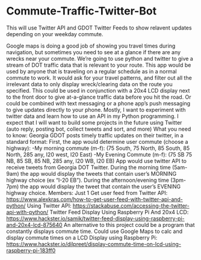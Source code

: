 # Commute-Traffic-Twitter-Bot
This will use Twitter API and  GDOT Twitter Feeds to show relavent updates depending on your weekday commute. 

Google maps is doing a good job of showing you travel times during navigation, but sometimes you need to see at a glance if there are any wrecks near your commute. We’re going to use python and twitter to give a stream of DOT traffic data that is relevant to your route. This app would be used by anyone that is traveling on a regular schedule as in a normal commute to work. It would ask for your travel patterns, and filter out all the irrelevant data to only display wreck/clearing data on the route you specified. 
This could be used in conjunction with a 20x4 LCD display next to the front door to give at-a-glance traffic data before you hit the road. Or could be combined with text messaging or a phone app’s push messaging to give updates directly to your phone. Mostly, I want to experiment with twitter data and learn how to use an API in my Python programming. I expect that I will want to build some projects in the future using Twitter (auto reply, posting bot, collect tweets and sort, and more)
What you need to know:
Georgia GDOT posts timely traffic updates on their twitter, in a standard format:
First, the app would determine user commute (choose a highway):
-My morning commute (m-f):   (75 South, 75 North, 85 South, 85 North, 285 any, I20 west, I20 East)
-My Evening Commute (m-f):   (75 SB 75 NB, 85 SB, 85 NB, 285 any, I20 WB, I20 EB)
App would use twitter API to receive tweets from Georgia DOT Twitter.
During the morning time (5am-9am) the app would display the tweets that contain user’s MORNING highway choice (ex “I-20 EB”).
During the afternoon/evening time (3pm-7pm) the app would display the tweet that contain the user’s EVENING highway choice. 
Members: Just 1
Get user feed from Twitter API:
https://www.alexkras.com/how-to-get-user-feed-with-twitter-api-and-python/
Using Twitter API:
https://stackabuse.com/accessing-the-twitter-api-with-python/
Twitter Feed Display Using Raspberry Pi And 20x4 LCD:
https://www.hackster.io/samik/twitter-feed-display-using-raspberry-pi-and-20x4-lcd-875640
An alternative to this project could be a program that constantly displays commute time. Could use Google Maps to calc and display commute times on a LCD Display using Raspberry Pi:
https://www.hackster.io/dilpreet/display-commute-time-on-lcd-using-raspberry-pi-183ff0


